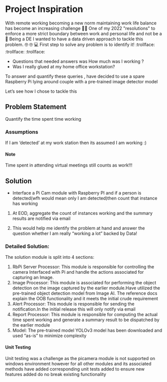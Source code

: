 # Project Inspiration 

With remote working becoming a new norm maintaining work life balance has become an increasing challenge :technologist:
One of my 2022 "resolutions"  to enforce a more strict boundary between work and personal life and not be a :juggling_person:
Being a DE I wanted to have a data driven approach to tackle this problem. :nerd_face: :nerd_face: :computer:
First step to solve any problem is to identify it!  :trollface: :trollface: :trollface:

* Questions that needed answers was How much was I working ?
* Was I really glued at my home office workstation? 

To answer and quantify these queries , have decided to use a spare Raspberry Pi lying around couple with a pre-trained image detector model

Let’s see how I chose to tackle this

## Problem Statement
Quantify the time spent time working

### Assumptions
If I am ‘detected’ at my work station then its assumed I am working :)

#### Note
Time spent in attending virtual meetings still counts as work!!!

## Solution

* Interface a Pi Cam module with Raspberry PI and if a person is detected(wfh would mean only I am detected)then count that instance has working

1. At EOD, aggregate the count of instances working and the summary results are notified via email

2. This would help me identify the problem at hand and answer the question whether I am really “working a lot” backed by Data!

### Detailed Solution:

The solution module is split into 4 sections:

1. RbPi Server Processor: This module is responsible for controlling the camera Interfaced with Pi and handle the actions associated for capturing an Image.
2. Image Processor: This module is associated for performing the object detection on the image captured by the earlier module.Have utilized the pre-trained object detection model from Image AI. The reference docs explain the OOB functionality and it meets the initial crude requirement
3. Alert Processor: This module is responsible for sending the notification.In the initial release this will only notify via email
4. Report Processor: This module is responsible for computing the actual time spent working and generate a summary result to be dispatched by the earlier module
5. Model: The pre-trained model YOLOv3 model has been downloaded and used “as-is” to minimize complexity


#### Unit Testing
Unit testing was a challenge as the picamera module is not supported on windows environment however for all other modules and its associated methods have added corresponding unit tests added to ensure new features added do no break existing functionality


